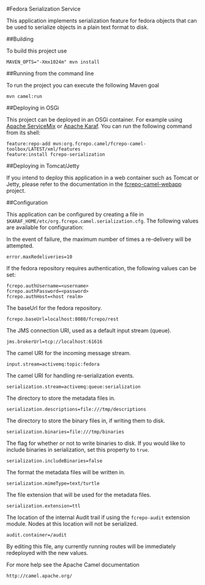 #Fedora Serialization Service

This application implements serialization feature for fedora objects that 
can be used to serialize objects in a plain text format to disk. 


##Building 

To build this project use

    MAVEN_OPTS="-Xmx1024m" mvn install

##Running from the command line

To run the project you can execute the following Maven goal

    mvn camel:run

##Deploying in OSGi

This project can be deployed in an OSGi container. For example using 
[Apache ServiceMix](http://servicemix.apache.org/) or
[Apache Karaf](http://karaf.apache.org). You can run the following 
command from its shell:

    feature:repo-add mvn:org.fcrepo.camel/fcrepo-camel-toolbox/LATEST/xml/features
    feature:install fcrepo-serialization

##Deploying in Tomcat/Jetty

If you intend to deploy this application in a web container such as Tomcat or Jetty,
please refer to the documentation in the 
[fcrepo-camel-webapp](https://github.com/fcrepo4-ext/fcrepo-camel-toolbox/tree/master/fcrepo-camel-webapp)
project.

##Configuration

This application can be configured by creating a file in 
`$KARAF_HOME/etc/org.fcrepo.camel.serialization.cfg`. The following
values are available for configuration:

In the event of failure, the maximum number of times a re-delivery will be attempted.
    
    error.maxRedeliveries=10

If the fedora repository requires authentication, the following values 
can be set: 

    fcrepo.authUsername=<username>
    fcrepo.authPassword=<password>
    fcrepo.authHost=<host realm>

The baseUrl for the fedora repository.
    
    fcrepo.baseUrl=localhost:8080/fcrepo/rest

The JMS connection URI, used as a default input stream (queue). 

    jms.brokerUrl=tcp://localhost:61616

The camel URI for the incoming message stream. 

    input.stream=activemq:topic:fedora

The camel URI for handling re-serialization events.

    serialization.stream=activemq:queue:serialization

The directory to store the metadata files in.
    
    serialization.descriptions=file:///tmp/descriptions 

The directory to store the binary files in, if writing them to disk.

    serialization.binaries=file:///tmp/binaries

The flag for whether or not to write binaries to disk. If you would 
like to include binaries in serialization, set this property to `true`.

    serialization.includeBinaries=false

The format the metadata files will be written in. 

    serialization.mimeType=text/turtle

The file extension that will be used for the metadata files.

    serialization.extension=ttl

The location of the internal Audit trail if using the `fcrepo-audit` extension module.
Nodes at this location will not be serialized.

    audit.container=/audit

By editing this file, any currently running routes will be immediately redeployed 
with the new values. 

For more help see the Apache Camel documentation

    http://camel.apache.org/

